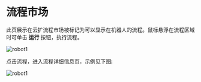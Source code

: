 # 流程市场

此页展示在云扩流程市场被标记为可以显示在机器人的流程。鼠标悬浮在流程区域时可单击 **运行** 按钮，执行流程。

![robot1](https://docimages.blob.core.chinacloudapi.cn/images/Robot/flowmarket20201201.png)

点击流程，进入流程详细信息页，示例见下图:

![robot1](https://docimages.blob.core.chinacloudapi.cn/images/Robot/flowmarketdetail20201201.png)
